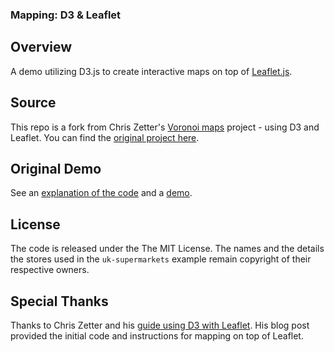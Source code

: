 ### Mapping: D3 & Leaflet

Overview
---
A demo utilizing D3.js to create interactive maps on top of [Leaflet.js](http://leafletjs.com/).

Source
---

This repo is a fork from Chris Zetter's [Voronoi maps](http://chriszetter.com/blog/2014/06/14/visualising-supermarkets-with-a-voronoi-diagram/) project - using D3 and Leaflet. You can find the [original project here](https://github.com/zetter/voronoi-maps).

Original Demo
---

See an [explanation of the code](http://chriszetter.com/blog/2014/06/15/building-a-voronoi-map-with-d3-and-leaflet/) and a [demo](http://chriszetter.com/voronoi-map/examples/uk-supermarkets/).

License
---

The code is released under the The MIT License. The names and the details the stores used in the `uk-supermarkets` example remain copyright of their respective owners.

Special Thanks
---

Thanks to Chris Zetter and his [guide using D3 with Leaflet](http://chriszetter.com/blog/2014/06/15/building-a-voronoi-map-with-d3-and-leaflet/). His blog post provided the initial code and instructions for mapping on top of Leaflet.